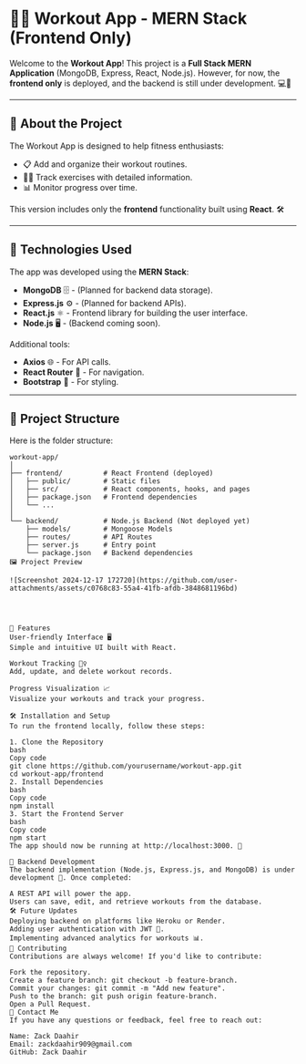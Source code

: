 # 🏋️‍♂️ Workout App - MERN Stack (Frontend Only)

Welcome to the **Workout App**! This project is a **Full Stack MERN Application** (MongoDB, Express, React, Node.js). However, for now, the **frontend only** is deployed, and the backend is still under development. 💻🚧

---

## 🚀 **About the Project**

The Workout App is designed to help fitness enthusiasts:
- 📋 Add and organize their workout routines.
- 🏃‍♀️ Track exercises with detailed information.
- 📊 Monitor progress over time.

This version includes only the **frontend** functionality built using **React**. 🛠️

---

## 🔧 **Technologies Used**

The app was developed using the **MERN Stack**:

- **MongoDB** 🗄️ - (Planned for backend data storage).
- **Express.js** ⚙️ - (Planned for backend APIs).
- **React.js** ⚛️ - Frontend library for building the user interface.
- **Node.js** 🖥️ - (Backend coming soon).

Additional tools:
- **Axios** 🌐 - For API calls.
- **React Router** 🔄 - For navigation.
- **Bootstrap** 🎨 - For styling.

---

## 📂 **Project Structure**

Here is the folder structure:

```plaintext
workout-app/
│
├── frontend/          # React Frontend (deployed)
│   ├── public/        # Static files
│   ├── src/           # React components, hooks, and pages
│   ├── package.json   # Frontend dependencies
│   └── ...
│
└── backend/           # Node.js Backend (Not deployed yet)
    ├── models/        # Mongoose Models
    ├── routes/        # API Routes
    ├── server.js      # Entry point
    └── package.json   # Backend dependencies
🖼️ Project Preview

![Screenshot 2024-12-17 172720](https://github.com/user-attachments/assets/c0768c83-55a4-41fb-afdb-3848681196bd)




🎉 Features
User-friendly Interface 🖥️
Simple and intuitive UI built with React.

Workout Tracking 🏋️‍♀️
Add, update, and delete workout records.

Progress Visualization 📈
Visualize your workouts and track your progress.

🛠️ Installation and Setup
To run the frontend locally, follow these steps:

1. Clone the Repository
bash
Copy code
git clone https://github.com/yourusername/workout-app.git
cd workout-app/frontend
2. Install Dependencies
bash
Copy code
npm install
3. Start the Frontend Server
bash
Copy code
npm start
The app should now be running at http://localhost:3000. 🚀

📝 Backend Development
The backend implementation (Node.js, Express.js, and MongoDB) is under development 🚧. Once completed:

A REST API will power the app.
Users can save, edit, and retrieve workouts from the database.
🛠️ Future Updates
Deploying backend on platforms like Heroku or Render.
Adding user authentication with JWT 🔐.
Implementing advanced analytics for workouts 📊.
🤝 Contributing
Contributions are always welcome! If you'd like to contribute:

Fork the repository.
Create a feature branch: git checkout -b feature-branch.
Commit your changes: git commit -m "Add new feature".
Push to the branch: git push origin feature-branch.
Open a Pull Request.
📧 Contact Me
If you have any questions or feedback, feel free to reach out:

Name: Zack Daahir
Email: zackdaahir909@gmail.com
GitHub: Zack Daahir
